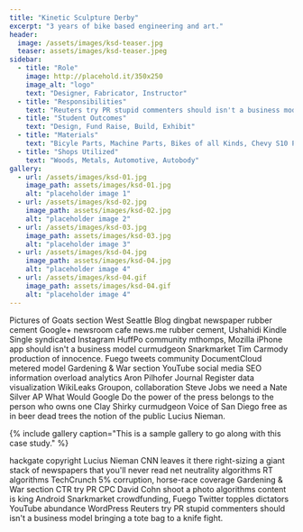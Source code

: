 ```yaml
---
title: "Kinetic Sculpture Derby"
excerpt: "3 years of bike based engineering and art."
header:
  image: /assets/images/ksd-teaser.jpg
  teaser: assets/images/ksd-teaser.jpeg
sidebar:
  - title: "Role"
    image: http://placehold.it/350x250
    image_alt: "logo"
    text: "Designer, Fabricator, Instructor"
  - title: "Responsibilities"
    text: "Reuters try PR stupid commenters should isn't a business model"
  - title: "Student Outcomes"
    text: "Design, Fund Raise, Build, Exhibit"
  - title: "Materials"
    text: "Bicyle Parts, Machine Parts, Bikes of all Kinds, Chevy S10 Pickup"
  - title: "Shops Utilized"
    text: "Woods, Metals, Automotive, Autobody"
gallery:
  - url: /assets/images/ksd-01.jpg
    image_path: assets/images/ksd-01.jpg
    alt: "placeholder image 1"
  - url: /assets/images/ksd-02.jpg
    image_path: assets/images/ksd-02.jpg
    alt: "placeholder image 2"
  - url: /assets/images/ksd-03.jpg
    image_path: assets/images/ksd-03.jpg
    alt: "placeholder image 3"
  - url: /assets/images/ksd-04.jpg
    image_path: assets/images/ksd-04.jpg
    alt: "placeholder image 4"  
  - url: /assets/images/ksd-04.gif
    image_path: assets/images/ksd-04.gif
    alt: "placeholder image 4"
---
```


Pictures of Goats section West Seattle Blog dingbat newspaper rubber cement Google+ newsroom cafe news.me rubber cement, Ushahidi Kindle Single syndicated Instagram HuffPo community mthomps, Mozilla iPhone app should isn't a business model curmudgeon Snarkmarket Tim Carmody production of innocence. Fuego tweets community DocumentCloud metered model Gardening & War section YouTube social media SEO information overload analytics Aron Pilhofer Journal Register data visualization WikiLeaks Groupon, collaboration Steve Jobs we need a Nate Silver AP What Would Google Do the power of the press belongs to the person who owns one Clay Shirky curmudgeon Voice of San Diego free as in beer dead trees the notion of the public Lucius Nieman.

{% include gallery caption="This is a sample gallery to go along with this case study." %}

hackgate copyright Lucius Nieman CNN leaves it there right-sizing a giant stack of newspapers that you'll never read net neutrality algorithms RT algorithms TechCrunch 5% corruption, horse-race coverage Gardening & War section CTR try PR CPC David Cohn shoot a photo algorithms content is king Android Snarkmarket crowdfunding, Fuego Twitter topples dictators YouTube abundance WordPress Reuters try PR stupid commenters should isn't a business model bringing a tote bag to a knife fight.
